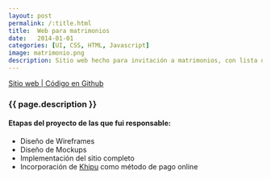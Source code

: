 ```yaml
---
layout: post
permalink: /:title.html
title:  Web para matrimonios
date:   2014-01-01
categories: [UI, CSS, HTML, Javascript]
image: matrimonio.png
description: Sitio web hecho para invitación a matrimonios, con lista de regalos y forma de pago incluida.
---
```

<p>
<a href="http://camargozzini.github.io/06-12-14/" target="_blank"><i class="fa fa-external-link-square" aria-hidden="true"></i> Sitio web | </a><a href="https://github.com/camargozzini/06-12-14" target="_blank"><i class="fa fa-github" aria-hidden="true"></i> Código en Github</a>
</p>

<h3>{{ page.description }}</h3>

<h4>Etapas del proyecto de las que fui responsable:</h4>
<ul class="linea list-unstyled">
  <li>Diseño de Wireframes</li>
  <li>Diseño de Mockups</li>
  <li>Implementación del sitio completo</li>
  <li>Incorporación de <a href="https://khipu.com/" target="_blank">Khipu</a> como método de pago online</li>
</ul>

<div id="main-slider">
  <div class="item"><img alt="" src="{{ site.baseurl }}img/content/matrimonio/01.png" class="img-responsive"></div>
  <div class="item"><img alt="" src="{{ site.baseurl }}img/content/matrimonio/02.png" class="img-responsive"></div>
  <div class="item"><img alt="" src="{{ site.baseurl }}img/content/matrimonio/03.png" class="img-responsive"></div>
  <div class="item"><img alt="" src="{{ site.baseurl }}img/content/matrimonio/04.png" class="img-responsive"></div>
  <div class="item"><img alt="" src="{{ site.baseurl }}img/content/matrimonio/05.png" class="img-responsive"></div>
  <div class="item"><img alt="" src="{{ site.baseurl }}img/content/matrimonio/06.png" class="img-responsive"></div>
</div>

